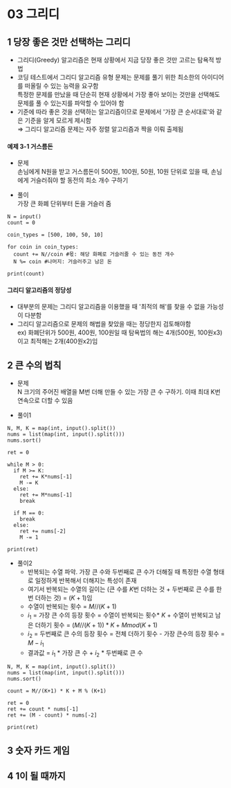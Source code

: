 # 03 그리디

## 1 당장 좋은 것만 선택하는 그리디
- 그리디(Greedy) 알고리즘은 현재 상황에서 지금 당장 좋은 것만 고르는 탐욕적 방법
- 코딩 테스트에서 그리디 알고리즘 유형 문제는 문제를 풀기 위한 최소한의 아이디어를 떠올릴 수 있는 능력을 요구함  
  특정한 문제를 만났을 때 단순히 현재 상황에서 가장 좋아 보이는 것만을 선택해도 문제를 풀 수 있는지를 파악할 수 있어야 함  
- 기준에 따라 좋은 것을 선택하는 알고리즘이므로 문제에서 '가장 큰 순서대로'와 같은 기준을 알게 모르게 제시함  
$\Rightarrow$ 그리디 알고리즘 문제는 자주 정렬 알고리즘과 짝을 이뤄 출제됨

#### 예제 3-1 거스름돈

- 문제  
손님에게 N원을 받고 거스름돈이 500원, 100원, 50원, 10원 단위로 있을 때, 손님에게 거슬러줘야 할 동전의 최소 개수 구하기  

- 풀이  
가장 큰 화폐 단위부터 돈을 거슬러 줌  
```
N = input()
count = 0

coin_types = [500, 100, 50, 10]

for coin in coin_types:
  count += N//coin #몫: 해당 화폐로 거슬러줄 수 있는 동전 개수
  N %= coin #나머지: 거슬러주고 남은 돈

print(count) 
```

#### 그리디 알고리즘의 정당성
- 대부분의 문제는 그리디 알고리즘을 이용했을 때 '최적의 해'를 찾을 수 없을 가능성이 다분함  
- 그리디 알고리즘으로 문제의 해법을 찾았을 때는 정당한지 검토해야함  
ex) 화폐단위가 500원, 400원, 100원일 때 탐욕법의 해는 4개(500원, 100원x3)이고 최적해는 2개(400원x2)임  

## 2 큰 수의 법칙
- 문제  
  N 크기의 주어진 배열을 M번 더해 만들 수 있는 가장 큰 수 구하기. 이때 최대 K번 연속으로 더할 수 있음  
  
- 풀이1  
```
N, M, K = map(int, input().split())
nums = list(map(int, input().split()))
nums.sort()

ret = 0

while M > 0:
  if M >= K:
    ret += K*nums[-1]
    M -= K
  else:
    ret += M*nums[-1]
    break

  if M == 0:
    break
  else:
    ret += nums[-2]
    M -= 1

print(ret)
```

- 풀이2  
  - 반복되는 수열 파악. 가장 큰 수와 두번째로 큰 수가 더해질 때 특정한 수열 형태로 일정하게 반복해서 더해지는 특성이 존재
  - 여기서 반복되는 수열의 길이는 (큰 수를 $K$번 더하는 것 + 두번째로 큰 수를 한 번 더하는 것) = $(K+1)$임  
  - 수열이 반복되는 횟수 = $M//(K+1)$  
  - $i_1$ = 가장 큰 수의 등장 횟수 = 수열이 반복되는 횟수* $K$ + 수열이 반복되고 남은 더하기 횟수 = $(M//(K+1))*K + M mod (K+1)$
  - $i_2$ = 두번째로 큰 수의 등장 횟수 = 전체 더하기 횟수 - 가장 큰수의 등장 횟수 = $M - i_1$
  - 결과값 = $i_1$ \* 가장 큰 수 + $i_2$ * 두번째로 큰 수  
```
N, M, K = map(int, input().split())
nums = list(map(int, input().split()))
nums.sort()

count = M//(K+1) * K + M % (K+1)

ret = 0
ret += count * nums[-1]
ret += (M - count) * nums[-2]

print(ret)
```

## 3 숫자 카드 게임

## 4 1이 될 때까지
